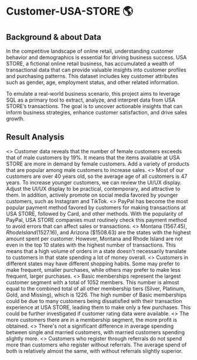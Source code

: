 # Customer-USA-STORE 🌎

## Background & about Data

In the competitive landscape of online retail, understanding customer behavior and demographics is essential for driving business success. USA STORE, a fictional online retail business, has accumulated a wealth of transactional data that can provide valuable insights into customer profiles and purchasing patterns. This dataset includes key customer attributes such as gender, age, employment status, and other related information.

To emulate a real-world business scenario, this project aims to leverage SQL as a primary tool to extract, analyze, and interpret data from USA STORE’s transactions. The goal is to uncover actionable insights that can inform business strategies, enhance customer satisfaction, and drive sales growth.

## Result Analysis
  <> Customer data reveals that the number of female customers exceeds that of male customers by 19%.  It means that the items available at USA STORE are more in demand by female customers. Add a variety of products that are popular among       male customers to increase sales.
  <> Most of our customers are over 40 years old, so the average age of all customers is 47 years. To increase younger customers, we can review the UI/UX display. Adjust the UI/UX display to be practical, contemporary, and attractive to         them. In addition, actively promote on social media favored by younger customers, such as Instagram and TikTok.
  <> PayPal has become the most popular payment method favored by customers for making transactions at USA STORE, followed by Card, and other methods. With the popularity of PayPal, USA STORE companies must routinely check this payment           method to avoid errors that can affect sales or transactions.
  <> Montana ($1567.45), Rhode Island ($1527.16), and Arizona ($1508.63) are the states with the highest amount spent per customer. However, Montana and Rhode Island are not even in the top 10 states with the highest number of                   transactions. This means that a high volume of orders in a state doesn't necessarily translate to customers in that state spending a lot of money overall.
  <> Customers in different states may have different shopping habits. Some may prefer to make frequent, smaller purchases, while others may prefer to make less frequent, larger purchases.
  <> Basic memberships represent the largest customer segment with a total of 1052 members. This number is almost equal to the combined total of all other membership tiers (Silver, Platinum, Gold, and Missing), which is 1226. The high           number of Basic memberships could be due to many customers being dissatisfied with their transaction experience at USA STORE, leading them to make only a few purchases. This could be further investigated if customer rating data were         available.
  <> The more customers there are in a membership segment, the more profit is obtained.
  <> There's not a significant difference in average spending between single and married customers, with married customers spending slightly more.
  <> Customers who register through referrals do not spend more than customers who register without referrals. The average spend of both is relatively almost the same, with without referrals slightly superior.
